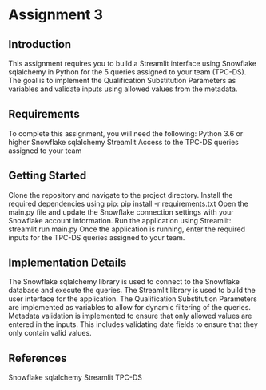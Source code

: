 # Assignment 3
## Introduction
This assignment requires you to build a Streamlit interface using Snowflake sqlalchemy in Python for the 5 queries assigned to your team (TPC-DS). The goal is to implement the Qualification Substitution Parameters as variables and validate inputs using allowed values from the metadata.

## Requirements
To complete this assignment, you will need the following:
Python 3.6 or higher
Snowflake sqlalchemy
Streamlit
Access to the TPC-DS queries assigned to your team

## Getting Started
Clone the repository and navigate to the project directory.
Install the required dependencies using pip: pip install -r requirements.txt
Open the main.py file and update the Snowflake connection settings with your Snowflake account information.
Run the application using Streamlit: streamlit run main.py
Once the application is running, enter the required inputs for the TPC-DS queries assigned to your team.

## Implementation Details
The Snowflake sqlalchemy library is used to connect to the Snowflake database and execute the queries.
The Streamlit library is used to build the user interface for the application.
The Qualification Substitution Parameters are implemented as variables to allow for dynamic filtering of the queries.
Metadata validation is implemented to ensure that only allowed values are entered in the inputs. This includes validating date fields to ensure that they only contain valid values.

## References
Snowflake sqlalchemy
Streamlit
TPC-DS

